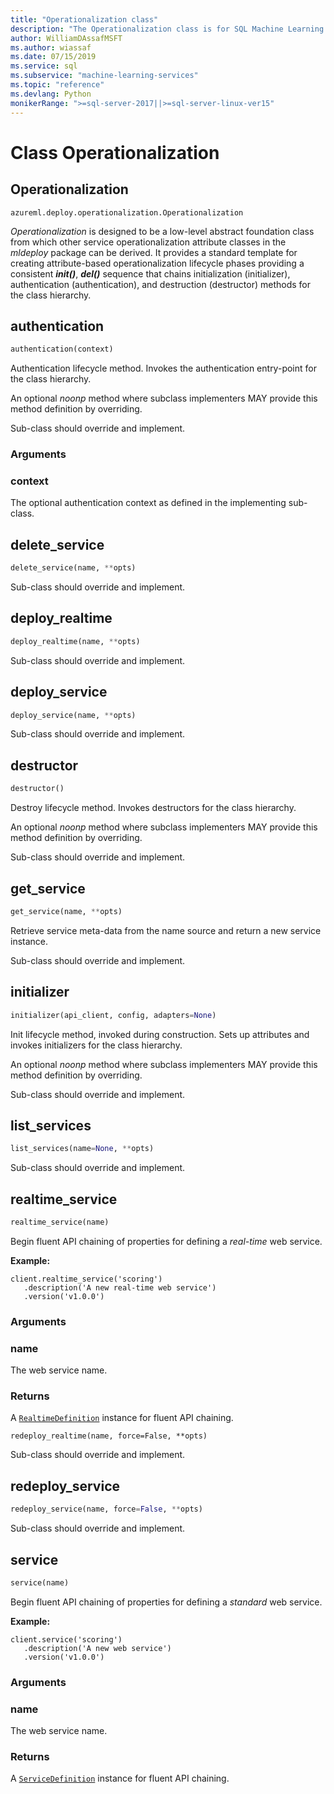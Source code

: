```yaml
---
title: "Operationalization class"
description: "The Operationalization class is for SQL Machine Learning Services and Machine Learning Server for managing web services."
author: WilliamDAssafMSFT
ms.author: wiassaf
ms.date: 07/15/2019
ms.service: sql
ms.subservice: "machine-learning-services"
ms.topic: "reference"
ms.devlang: Python
monikerRange: ">=sql-server-2017||>=sql-server-linux-ver15"
---
```

# Class Operationalization


## Operationalization



```
azureml.deploy.operationalization.Operationalization
```




*Operationalization* is designed to be a low-level abstract foundation class
from which other service operationalization attribute classes in the
*mldeploy* package can be derived. It provides a standard template for
creating attribute-based operationalization lifecycle phases providing a
consistent  *__init()__*, *__del()__* sequence that chains initialization
(initializer), authentication (authentication), and destruction (destructor)
methods for the class hierarchy.



## authentication

```python
authentication(context)
```




Authentication lifecycle method. Invokes the authentication entry-point
for the class hierarchy.

An optional _noonp_ method where subclass implementers MAY provide this
method definition by overriding.

Sub-class should override and implement.


### Arguments


### context

The optional authentication context as defined in the
implementing sub-class.



## delete_service

```python
delete_service(name, **opts)
```




Sub-class should override and implement.



## deploy_realtime

```python
deploy_realtime(name, **opts)
```




Sub-class should override and implement.



## deploy_service

```python
deploy_service(name, **opts)
```




Sub-class should override and implement.



## destructor

```python
destructor()
```




Destroy lifecycle method. Invokes destructors for the class hierarchy.

An optional _noonp_ method where subclass implementers MAY provide this
method definition by overriding.

Sub-class should override and implement.



## get_service

```python
get_service(name, **opts)
```




Retrieve service meta-data from the name source and return a new
service instance.

Sub-class should override and implement.



## initializer

```python
initializer(api_client, config, adapters=None)
```




Init lifecycle method, invoked during construction. Sets up attributes
and invokes initializers for the class hierarchy.

An optional _noonp_ method where subclass implementers MAY provide this
method definition by overriding.

Sub-class should override and implement.



## list_services

```python
list_services(name=None, **opts)
```




Sub-class should override and implement.



## realtime_service

```python
realtime_service(name)
```




Begin fluent API chaining of properties for defining a *real-time* web
service.

**Example:**



```
client.realtime_service('scoring')
   .description('A new real-time web service')
   .version('v1.0.0')
```



### Arguments


### name

The web service name.


### Returns

A [`RealtimeDefinition`](realtime-definition.md) instance for fluent API
chaining.



```
redeploy_realtime(name, force=False, **opts)
```




Sub-class should override and implement.



## redeploy_service

```python
redeploy_service(name, force=False, **opts)
```




Sub-class should override and implement.



## service

```python
service(name)
```




Begin fluent API chaining of properties for defining a *standard* web
service.

**Example:**



```
client.service('scoring')
   .description('A new web service')
   .version('v1.0.0')
```



### Arguments


### name

The web service name.


### Returns

A [`ServiceDefinition`](service-definition.md) instance for fluent API
chaining.
